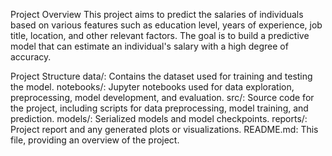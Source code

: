 Project Overview
This project aims to predict the salaries of individuals based on various features such as education level, years of experience, job title, location, and other relevant factors. The goal is to build a predictive model that can estimate an individual's salary with a high degree of accuracy.

Project Structure
data/: Contains the dataset used for training and testing the model.
notebooks/: Jupyter notebooks used for data exploration, preprocessing, model development, and evaluation.
src/: Source code for the project, including scripts for data preprocessing, model training, and prediction.
models/: Serialized models and model checkpoints.
reports/: Project report and any generated plots or visualizations.
README.md: This file, providing an overview of the project.
